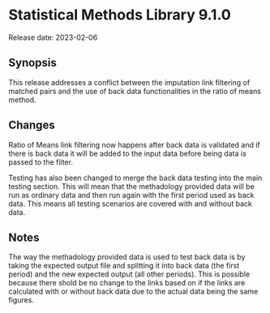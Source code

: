 # Statistical Methods Library 9.1.0

Release date: 2023-02-06

## Synopsis

This release addresses a conflict between the imputation link filtering of matched pairs and
the use of back data functionalities in the ratio of means method.

## Changes

Ratio of Means link filtering now happens after back data is validated
and if there is back data it will be added to the input data before being data is passed to the filter.

Testing has also been changed to merge the back data testing into the main testing section.
This will mean that the methadology provided data will be run as ordinary data and then run again
with the first period used as back data.
This means all testing scenarios are covered with and without back data.

## Notes

The way the methadology provided data is used to test back data is by taking the expected output file
and splitting it into back data (the first period) and the new expected output (all other periods).
This is possible because there shold be no change to the links based on if the links are calculated
with or without back data due to the actual data being the same figures.
